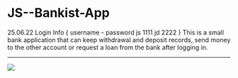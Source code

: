 # JS--Bankist-App
25.06.22
Login Info { username - password
                js        1111
                jd        2222
            }
This is a small bank application that can keep withdrawal and deposit records, send money to the other account or request a loan from the bank after logging in.

---

<img src="https://github.com/[cptsprrw]/[JS--Bankist-App]/blob/[main]/Bankist-flowchart.png?raw=true" />
